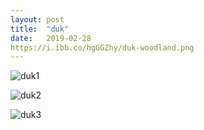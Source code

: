 ```yaml
---
layout: post
title:  "duk"
date:   2019-02-28
https://i.ibb.co/hgGGZhy/duk-woodland.png
---
```


![duk1](https://i.ibb.co/Pr2293N/duk-woodland.png)

![duk2](https://i.ibb.co/vZtYLLY/duk-watercolor.png)

![duk3](https://i.ibb.co/Bs16vC2/duk-paper2.png)
